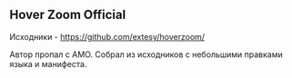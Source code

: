 ## Hover Zoom Official

Исходники - <a href="https://github.com/extesy/hoverzoom/" target="_blank">https://github.com/extesy/hoverzoom/</a>

Автор пропал с AMO. Собрал из исходников с небольшими правками языка и манифеста.
